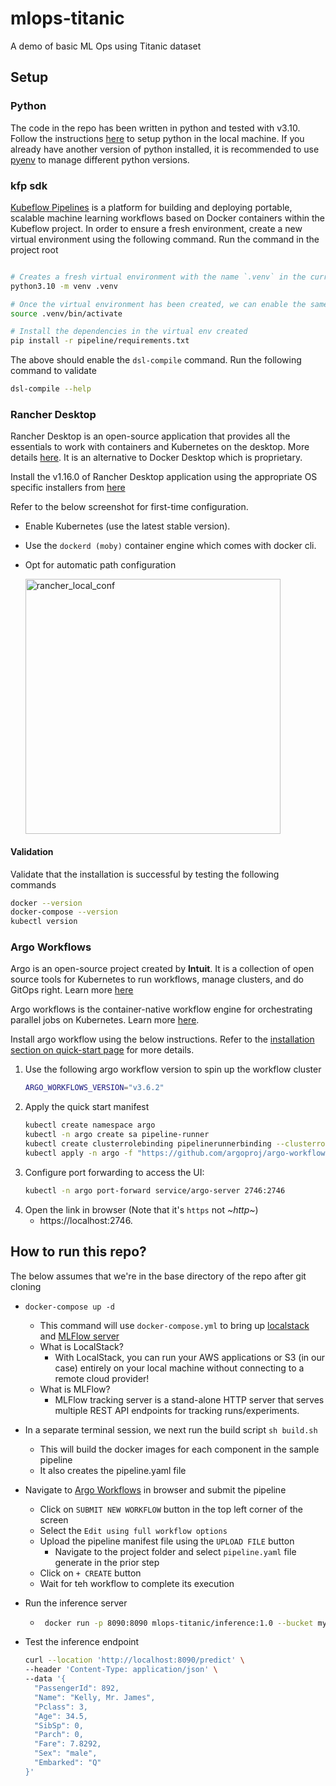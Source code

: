 # mlops-titanic
A demo of basic ML Ops using Titanic dataset

## Setup

### Python
The code in the repo has been written in python and tested with v3.10. Follow the instructions [here](https://docs.python.org/3.10/using/index.html) to setup python in the local machine. If you already have another version of python installed, it is recommended to use [pyenv](https://github.com/pyenv/pyenv?tab=readme-ov-file#usage) to manage different python versions.

### kfp sdk
[Kubeflow Pipelines](https://www.kubeflow.org/docs/components/pipelines/legacy-v1/introduction/) is a platform for building and deploying portable, scalable machine learning workflows based on Docker containers within the Kubeflow project.
In order to ensure a fresh environment, create a new virtual environment using the following command. Run the command in the project root
```bash

# Creates a fresh virtual environment with the name `.venv` in the current directory
python3.10 -m venv .venv

# Once the virtual environment has been created, we can enable the same using the source command below
source .venv/bin/activate

# Install the dependencies in the virtual env created
pip install -r pipeline/requirements.txt
```

The above should enable the `dsl-compile` command. Run the following command to validate
```bash
dsl-compile --help
```

### Rancher Desktop
Rancher Desktop is an open-source application that provides all the essentials to work with containers and Kubernetes on the desktop. More details [here](https://rancherdesktop.io/). It is an alternative to Docker Desktop which is proprietary.

Install the v1.16.0 of Rancher Desktop application using the appropriate OS specific installers from [here](https://github.com/rancher-sandbox/rancher-desktop/releases/tag/v1.16.0)

Refer to the below screenshot for first-time configuration.
- Enable Kubernetes (use the latest stable version).
- Use the `dockerd (moby)` container engine which comes with docker cli.
- Opt for automatic path configuration
  
  <img width="408" alt="rancher_local_conf" src="https://github.com/user-attachments/assets/8f8fa3dc-be22-421d-92e1-31a2eef0d7c1" />

#### Validation
Validate that the installation is successful by testing the following commands
```bash
docker --version
docker-compose --version
kubectl version
```

### Argo Workflows
Argo is an open-source project created by **Intuit**. It is a collection of open source tools for Kubernetes to run workflows, manage clusters, and do GitOps right. Learn more [here](https://argoproj.github.io/)

Argo workflows is the container-native workflow engine for orchestrating parallel jobs on Kubernetes. Learn more [here](https://argo-workflows.readthedocs.io/en/latest/).

Install argo workflow using the below instructions. Refer to the [installation section on quick-start page](https://argo-workflows.readthedocs.io/en/latest/quick-start/#install-argo-workflows) for more details.

1. Use the following argo workflow version to spin up the workflow cluster
   ```bash
   ARGO_WORKFLOWS_VERSION="v3.6.2"
   ```
2. Apply the quick start manifest
   ```bash
   kubectl create namespace argo
   kubectl -n argo create sa pipeline-runner
   kubectl create clusterrolebinding pipelinerunnerbinding --clusterrole=cluster-admin --serviceaccount=argo:pipeline-runner
   kubectl apply -n argo -f "https://github.com/argoproj/argo-workflows/releases/download/${ARGO_WORKFLOWS_VERSION}/quick-start-minimal.yaml"
   ```
3. Configure port forwarding to access the UI:
   ```bash
   kubectl -n argo port-forward service/argo-server 2746:2746
   ```
4. Open the link in browser (Note that it's `https` not *~http~*)
   - https://localhost:2746.

## How to run this repo?

The below assumes that we're in the base directory of the repo after git cloning
- `docker-compose up -d`
  - This command will use `docker-compose.yml` to bring up [localstack](https://github.com/localstack/localstack) and [MLFlow server](https://mlflow.org/docs/latest/tracking/server.html) 
  - What is LocalStack? 
    - With LocalStack, you can run your AWS applications or S3 (in our case) entirely on your local machine without connecting to a remote cloud provider!
  - What is MLFlow?
    - MLFlow tracking server is a stand-alone HTTP server that serves multiple REST API endpoints for tracking runs/experiments.

- In a separate terminal session, we next run the build script `sh build.sh`
   - This will build the docker images for each component in the sample pipeline
   - It also creates the pipeline.yaml file

- Navigate to [Argo Workflows](https://localhost:2746) in browser and submit the pipeline
   - Click on `SUBMIT NEW WORKFLOW` button in the top left corner of the screen
   - Select the `Edit using full workflow options`
   - Upload the pipeline manifest file using the `UPLOAD FILE` button
     - Navigate to the project folder and select `pipeline.yaml` file generate in the prior step
   - Click on `+ CREATE` button 
   - Wait for teh workflow to complete its execution

- Run the inference server
  - ```bash
     docker run -p 8090:8090 mlops-titanic/inference:1.0 --bucket mybucket --model-path model.json
     ```

- Test the inference endpoint
   ```bash
   curl --location 'http://localhost:8090/predict' \
   --header 'Content-Type: application/json' \
   --data '{
     "PassengerId": 892,
     "Name": "Kelly, Mr. James",
     "Pclass": 3,
     "Age": 34.5,
     "SibSp": 0,
     "Parch": 0,
     "Fare": 7.8292,
     "Sex": "male",
     "Embarked": "Q"
   }'
   ```
